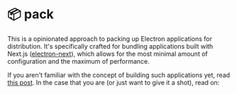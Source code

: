 # 📦 pack

This is a opinionated approach to packing up Electron applications for distribution. It's specifically crafted for bundling applications built with Next.js ([electron-next](https://github.com/leo/electron-next)), which allows for the most minimal amount of configuration and the maximum of performance.

If you aren't familiar with the concept of building such applications yet, read [this post](https://leo.im/2017/electron-next). In the case that you are (or just want to give it a shot), read on:
